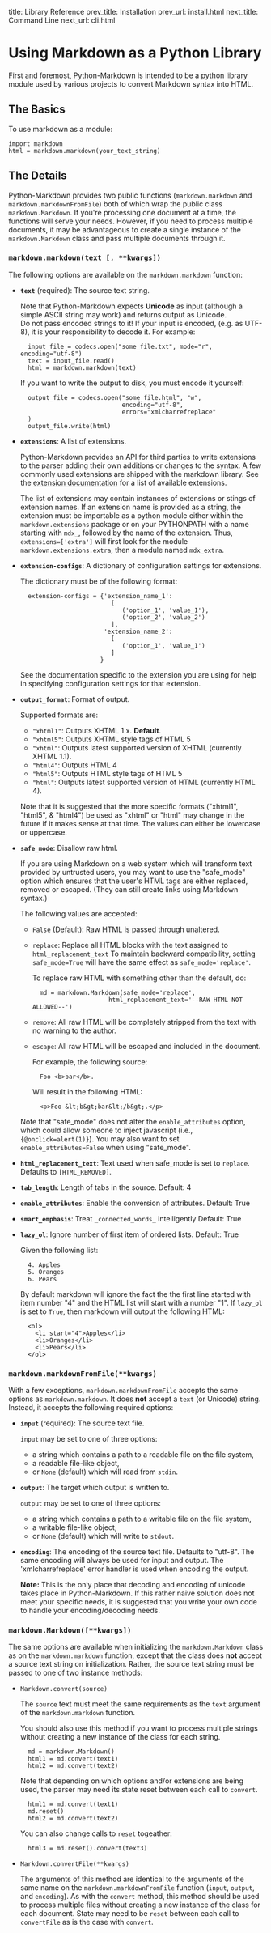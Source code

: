 title:      Library Reference
prev_title: Installation
prev_url:   install.html
next_title: Command Line
next_url:   cli.html


Using Markdown as a Python Library
==================================

First and foremost, Python-Markdown is intended to be a python library module
used by various projects to convert Markdown syntax into HTML.

The Basics
----------

To use markdown as a module:

    import markdown
    html = markdown.markdown(your_text_string)

The Details
-----------

Python-Markdown provides two public functions (`markdown.markdown` and 
`markdown.markdownFromFile`) both of which wrap the public class
`markdown.Markdown`. If you're processing one document at a time, the
functions will serve your needs. However, if you need to process 
multiple documents, it may be advantageous to create a single instance 
of the `markdown.Markdown` class and pass multiple documents through it.

### `markdown.markdown(text [, **kwargs])`

The following options are available on the `markdown.markdown` function:

* __`text`__ (required): The source text string.

    Note that Python-Markdown expects **Unicode** as input (although
    a simple ASCII string may work) and returns output as Unicode.  
    Do not pass encoded strings to it! If your input is encoded, (e.g. as 
    UTF-8), it is your responsibility to decode it.  For example:

        input_file = codecs.open("some_file.txt", mode="r", encoding="utf-8")
        text = input_file.read()
        html = markdown.markdown(text)

    If you want to write the output to disk, you must encode it yourself:

        output_file = codecs.open("some_file.html", "w", 
                                  encoding="utf-8", 
                                  errors="xmlcharrefreplace"
        )
        output_file.write(html)

* __`extensions`__: A list of extensions.

    Python-Markdown provides an API for third parties to write extensions to
    the parser adding their own additions or changes to the syntax. A few
    commonly used extensions are shipped with the markdown library. See
    the [extension documentation](extensions/index.html) for a list of 
    available extensions.

    The list of extensions may contain instances of extensions or stings of
    extension names. If an extension name is provided as a string, the
    extension must be importable as a python module either within the 
    `markdown.extensions` package or on your PYTHONPATH with a name starting 
    with `mdx_`, followed by the name of the extension.  Thus, 
    `extensions=['extra']` will first look for the module 
    `markdown.extensions.extra`, then a module named `mdx_extra`. 

* __`extension-configs`__: A dictionary of configuration settings for extensions.

    The dictionary must be of the following format:

        extension-configs = {'extension_name_1': 
                               [
                                  ('option_1', 'value_1'),
                                  ('option_2', 'value_2')
                               ],
                             'extension_name_2':
                               [
                                  ('option_1', 'value_1')
                               ]
                            }
    See the documentation specific to the extension you are using for help in 
    specifying configuration settings for that extension.

* __`output_format`__: Format of output. 

    Supported formats are:

    * `"xhtml1"`: Outputs XHTML 1.x. **Default**.
    * `"xhtml5"`: Outputs XHTML style tags of HTML 5
    * `"xhtml"`: Outputs latest supported version of XHTML (currently XHTML 1.1).
    * `"html4"`: Outputs HTML 4
    * `"html5"`: Outputs HTML style tags of HTML 5
    * `"html"`: Outputs latest supported version of HTML (currently HTML 4).

    Note that it is suggested that the more specific formats ("xhtml1",
    "html5", & "html4") be used as "xhtml" or "html" may change in the future
    if it makes sense at that time. The values can either be lowercase or 
    uppercase.

* __`safe_mode`__: Disallow raw html.

    If you are using Markdown on a web system which will transform text 
    provided by untrusted users, you may want to use the "safe_mode" 
    option which ensures that the user's HTML tags are either replaced, 
    removed or escaped. (They can still create links using Markdown syntax.)

    The following values are accepted:

    * `False` (Default): Raw HTML is passed through unaltered.

    * `replace`: Replace all HTML blocks with the text assigned to 
      `html_replacement_text` To maintain backward compatibility, setting 
      `safe_mode=True` will have the same effect as `safe_mode='replace'`.   

        To replace raw HTML with something other than the default, do:

            md = markdown.Markdown(safe_mode='replace', 
                               html_replacement_text='--RAW HTML NOT ALLOWED--')

    * `remove`: All raw HTML will be completely stripped from the text with
      no warning to the author.

    * `escape`: All raw HTML will be escaped and included in the document.

        For example, the following source:

            Foo <b>bar</b>.

        Will result in the following HTML:

            <p>Foo &lt;b&gt;bar&lt;/b&gt;.</p>

    Note that "safe_mode" does not alter the `enable_attributes` option, which 
    could allow someone to inject javascript (i.e., `{@onclick=alert(1)}`). You 
    may also want to set `enable_attributes=False` when using "safe_mode".

* __`html_replacement_text`__: Text used when safe_mode is set to `replace`.
  Defaults to `[HTML_REMOVED]`.

* __`tab_length`__: Length of tabs in the source. Default: 4

* __`enable_attributes`__: Enable the conversion of attributes. Default: True

* __`smart_emphasis`__: Treat `_connected_words_` intelligently Default: True

* __`lazy_ol`__: Ignore number of first item of ordered lists. Default: True

    Given the following list:

        4. Apples
        5. Oranges
        6. Pears

    By default markdown will ignore the fact the the first line started 
    with item number "4" and the HTML list will start with a number "1".
    If `lazy_ol` is set to `True`, then markdown will output the following
    HTML:

        <ol>
          <li start="4">Apples</li>
          <li>Oranges</li>
          <li>Pears</li>
        </ol>


### `markdown.markdownFromFile(**kwargs)`

With a few exceptions, `markdown.markdownFromFile` accepts the same options as 
`markdown.markdown`. It does **not** accept a `text` (or Unicode) string. 
Instead, it accepts the following required options:

* __`input`__ (required): The source text file.

    `input` may be set to one of three options:

    * a string which contains a path to a readable file on the file system,
    * a readable file-like object,
    * or `None` (default) which will read from `stdin`.

* __`output`__: The target which output is written to.

    `output` may be set to one of three options:

    * a string which contains a path to a writable file on the file system,
    * a writable file-like object,
    * or `None` (default) which will write to `stdout`.

* __`encoding`__: The encoding of the source text file. Defaults to 
  "utf-8". The same encoding will always be used for input and output. 
  The 'xmlcharrefreplace' error handler is used when encoding the output.

    **Note:** This is the only place that decoding and encoding of unicode
    takes place in Python-Markdown. If this rather naive solution does not
    meet your specific needs, it is suggested that you write your own code
    to handle your encoding/decoding needs.

### `markdown.Markdown([**kwargs])`

The same options are available when initializing the `markdown.Markdown` class
as on the `markdown.markdown` function, except that the class does **not**
accept a source text string on initialization. Rather, the source text string
must be passed to one of two instance methods:

* `Markdown.convert(source)`

    The `source` text must meet the same requirements as the `text` argument
    of the `markdown.markdown` function.

    You should also use this method if you want to process multiple strings
    without creating a new instance of the class for each string.

        md = markdown.Markdown()
        html1 = md.convert(text1)
        html2 = md.convert(text2)

    Note that depending on which options and/or extensions are being used,
    the parser may need its state reset between each call to `convert`.

        html1 = md.convert(text1)
        md.reset()
        html2 = md.convert(text2)
    
    You can also change calls to `reset` togeather:
    
        html3 = md.reset().convert(text3)

* `Markdown.convertFile(**kwargs)`

    The arguments of this method are identical to the arguments of the same
    name on the `markdown.markdownFromFile` function (`input`, `output`, and 
    `encoding`). As with the `convert` method, this method should be used to 
    process multiple files without creating a new instance of the class for 
    each document. State may need to be `reset` between each call to 
    `convertFile` as is the case with `convert`.
